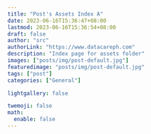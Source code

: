 ```yaml
---
title: "Post's Assets Index A"
date: 2023-06-16T15:36:47+08:00
lastmod: 2023-06-16T15:36:54+08:00
draft: false
author: "src"
authorLink: "https://www.datacareph.com"
description: "Index page for assets folder"
images: ["posts/img/post-default.jpg"]
featuredimage: "posts/img/post-default.jpg"
tags: ["post"]
categories: ["General"]

lightgallery: false

twemoji: false
math:
  enable: false
---
```

